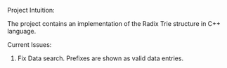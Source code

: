 Project Intuition:

The project contains an implementation of the Radix Trie structure in C++ language.


Current Issues:
1. Fix Data search.
    Prefixes are shown as valid data entries.
